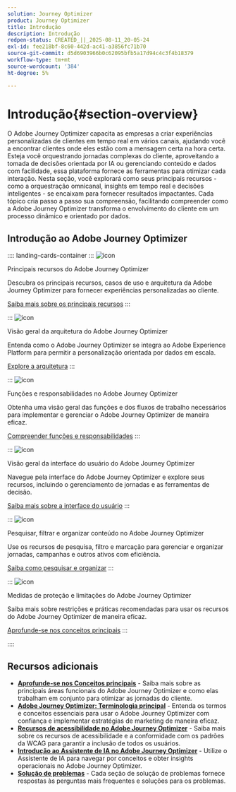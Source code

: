 ```yaml
---
solution: Journey Optimizer
product: Journey Optimizer
title: Introdução
description: Introdução
redpen-status: CREATED_||_2025-08-11_20-05-24
exl-id: fee218bf-8c60-442d-ac41-a3856fc71b70
source-git-commit: d5d6903966b0c62095bfb5a17d94c4c3f4b18379
workflow-type: tm+mt
source-wordcount: '384'
ht-degree: 5%

---
```


# Introdução{#section-overview}

O Adobe Journey Optimizer capacita as empresas a criar experiências personalizadas de clientes em tempo real em vários canais, ajudando você a encontrar clientes onde eles estão com a mensagem certa na hora certa. Esteja você orquestrando jornadas complexas do cliente, aproveitando a tomada de decisões orientada por IA ou gerenciando conteúdo e dados com facilidade, essa plataforma fornece as ferramentas para otimizar cada interação. Nesta seção, você explorará como seus principais recursos - como a orquestração omnicanal, insights em tempo real e decisões inteligentes - se encaixam para fornecer resultados impactantes. Cada tópico cria passo a passo sua compreensão, facilitando compreender como a Adobe Journey Optimizer transforma o envolvimento do cliente em um processo dinâmico e orientado por dados.

## Introdução ao Adobe Journey Optimizer

:::: landing-cards-container
:::
![icon](https://cdn.experienceleague.adobe.com/icons/book.svg)

Principais recursos do Adobe Journey Optimizer

Descubra os principais recursos, casos de uso e arquitetura da Adobe Journey Optimizer para fornecer experiências personalizadas ao cliente.

[Saiba mais sobre os principais recursos](../using/start/get-started.md)
:::

:::
![icon](https://cdn.experienceleague.adobe.com/icons/code-branch.svg)

Visão geral da arquitetura do Adobe Journey Optimizer

Entenda como o Adobe Journey Optimizer se integra ao Adobe Experience Platform para permitir a personalização orientada por dados em escala.

[Explore a arquitetura](../using/start/architecture-concepts-redpen.md)
:::

:::
![icon](https://cdn.experienceleague.adobe.com/icons/list-check.svg)

Funções e responsabilidades no Adobe Journey Optimizer

Obtenha uma visão geral das funções e dos fluxos de trabalho necessários para implementar e gerenciar o Adobe Journey Optimizer de maneira eficaz.

[Compreender funções e responsabilidades](../using/start/quick-start.md)
:::

:::
![icon](https://cdn.experienceleague.adobe.com/icons/gear.svg)

Visão geral da interface do usuário do Adobe Journey Optimizer

Navegue pela interface do Adobe Journey Optimizer e explore seus recursos, incluindo o gerenciamento de jornadas e as ferramentas de decisão.

[Saiba mais sobre a interface do usuário](../using/start/user-interface.md)
:::

:::
![icon](https://cdn.experienceleague.adobe.com/icons/circle-play.svg)

Pesquisar, filtrar e organizar conteúdo no Adobe Journey Optimizer

Use os recursos de pesquisa, filtro e marcação para gerenciar e organizar jornadas, campanhas e outros ativos com eficiência.

[Saiba como pesquisar e organizar](../using/start/search-filter-categorize.md)
:::

:::
![icon](https://cdn.experienceleague.adobe.com/icons/puzzle-piece.svg)

Medidas de proteção e limitações do Adobe Journey Optimizer

Saiba mais sobre restrições e práticas recomendadas para usar os recursos do Adobe Journey Optimizer de maneira eficaz.

[Aprofunde-se nos conceitos principais](../using/start/guardrails.md)
:::

::::


## Recursos adicionais

- **[Aprofunde-se nos Conceitos principais](../using/start/functional-areas-redpen.md)** - Saiba mais sobre as principais áreas funcionais do Adobe Journey Optimizer e como elas trabalham em conjunto para otimizar as jornadas do cliente.
- **[Adobe Journey Optimizer: Terminologia principal](../using/start/terminology-md-redpen.md)** - Entenda os termos e conceitos essenciais para usar o Adobe Journey Optimizer com confiança e implementar estratégias de marketing de maneira eficaz.
- **[Recursos de acessibilidade no Adobe Journey Optimizer](../using/start/accessibility.md)** - Saiba mais sobre os recursos de acessibilidade e a conformidade com os padrões da WCAG para garantir a inclusão de todos os usuários.
- **[Introdução ao Assistente de IA no Adobe Journey Optimizer](../using/start/ai-assistant.md)** - Utilize o Assistente de IA para navegar por conceitos e obter insights operacionais no Adobe Journey Optimizer.
- **[Solução de problemas](../using/start/troubleshooting.md)** - Cada seção de solução de problemas fornece respostas às perguntas mais frequentes e soluções para os problemas.

